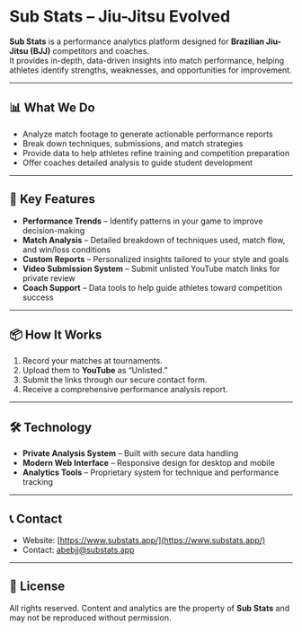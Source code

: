 # Sub Stats – Jiu-Jitsu Evolved

**Sub Stats** is a performance analytics platform designed for **Brazilian Jiu-Jitsu (BJJ)** competitors and coaches.  
It provides in-depth, data-driven insights into match performance, helping athletes identify strengths, weaknesses, and opportunities for improvement.

---

## 📊 What We Do

- Analyze match footage to generate actionable performance reports
- Break down techniques, submissions, and match strategies
- Provide data to help athletes refine training and competition preparation
- Offer coaches detailed analysis to guide student development

---

## 🎯 Key Features

- **Performance Trends** – Identify patterns in your game to improve decision-making
- **Match Analysis** – Detailed breakdown of techniques used, match flow, and win/loss conditions
- **Custom Reports** – Personalized insights tailored to your style and goals
- **Video Submission System** – Submit unlisted YouTube match links for private review
- **Coach Support** – Data tools to help guide athletes toward competition success

---

## 📦 How It Works

1. Record your matches at tournaments.
2. Upload them to **YouTube** as “Unlisted.”
3. Submit the links through our secure contact form.
4. Receive a comprehensive performance analysis report.

---

## 🛠 Technology

- **Private Analysis System** – Built with secure data handling
- **Modern Web Interface** – Responsive design for desktop and mobile
- **Analytics Tools** – Proprietary system for technique and performance tracking

---

## 📞 Contact

- Website: [https://www.substats.app/](https://www.substats.app/)
- Contact: abebjj@substats.app

---

## 📄 License

All rights reserved. Content and analytics are the property of **Sub Stats** and may not be reproduced without permission.
